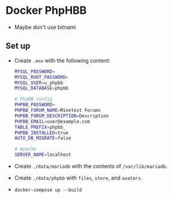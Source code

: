 # Docker PhpHBB

* Maybe don't use bitnami

## Set up

* Create `.env` with the following content:

	```bash
	MYSQL_PASSWORD=
	MYSQL_ROOT_PASSWORD=
	MYSQL_USER=u_phpbb
	MYSQL_DATABASE=phpbb

	# PhpBB config
	PHPBB_PASSWORD=
	PHPBB_FORUM_NAME=Minetest Forums
	PHPBB_FORUM_DESCRIPTION=Description
	PHPBB_EMAIL=user@example.com
	TABLE_PREFIX=phpbb_
	PHPBB_INSTALLED=true
	AUTO_DB_MIGRATE=false

	# Apache
	SERVER_NAME=localhost
	```

* Create `./data/mariadb` with the contents of `/var/lib/mariadb`.
* Create `./data/phpbb` with `files`, `store`, and `avatars`.
* `docker-compose up --build`
